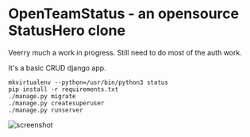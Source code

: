 # OpenTeamStatus - an opensource StatusHero clone

Veerry much a work in progress. Still need to do most of the auth work.

It's a basic CRUD django app.

```
mkvirtualenv --python=/usr/bin/python3 status
pip install -r requirements.txt
./manage.py migrate
./manage.py createsuperuser
./manage.py runserver
```

![screenshot](./screenshot.png)
